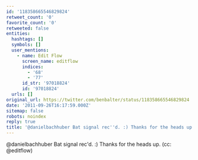 ```yaml
---
id: '118358665546829824'
retweet_count: '0'
favorite_count: '0'
retweeted: false
entities:
  hashtags: []
  symbols: []
  user_mentions:
    - name: Edit Flow
      screen_name: editflow
      indices:
        - '68'
        - '77'
      id_str: '97018824'
      id: '97018824'
  urls: []
original_url: https://twitter.com/benbalter/status/118358665546829824
date: '2011-09-26T16:17:59.000Z'
sitemap: false
robots: noindex
reply: true
title: '@danielbachhuber Bat signal rec''d. :) Thanks for the heads up. (cc: @editflow)'
---
```


@danielbachhuber Bat signal rec'd. :) Thanks for the heads up. (cc: @editflow)